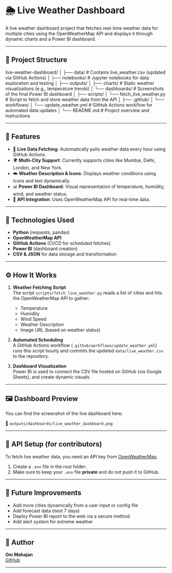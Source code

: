 # 🌦️ Live Weather Dashboard

A live weather dashboard project that fetches real-time weather data for multiple cities using the OpenWeatherMap API and displays it through dynamic charts and a Power BI dashboard.

---

## 📁 Project Structure

live-weather-dashboard/
│
├── data/ # Contains live_weather.csv (updated via GitHub Actions)
│
├── notebooks/ # Jupyter notebooks for data exploration and testing
│
├── outputs/
│ ├── charts/ # Static weather visualizations (e.g., temperature trends)
│ └── dashboards/ # Screenshots of the final Power BI dashboard
│
├── scripts/
│ └── fetch_live_weather.py # Script to fetch and store weather data from the API
│
├── .github/
│ └── workflows/
│ └── update_weather.yml # GitHub Actions workflow for automated data updates
│
└── README.md # Project overview and instructions


---

## 📌 Features

- 🔄 **Live Data Fetching**: Automatically pulls weather data every hour using GitHub Actions.
- 🌍 **Multi-City Support**: Currently supports cities like Mumbai, Delhi, London, and New York.
- ☁️ **Weather Description & Icons**: Displays weather conditions using icons and text dynamically.
- 📊 **Power BI Dashboard**: Visual representation of temperature, humidity, wind, and weather status.
- 🔗 **API Integration**: Uses OpenWeatherMap API for real-time data.

---

## 🚀 Technologies Used

- **Python** (requests, pandas)
- **OpenWeatherMap API**
- **GitHub Actions** (CI/CD for scheduled fetches)
- **Power BI** (dashboard creation)
- **CSV & JSON** for data storage and transformation

---

## ⚙️ How It Works

1. **Weather Fetching Script**  
   The script `scripts/fetch_live_weather.py` reads a list of cities and hits the OpenWeatherMap API to gather:
   - Temperature
   - Humidity
   - Wind Speed
   - Weather Description
   - Image URL (based on weather status)

2. **Automated Scheduling**  
   A GitHub Actions workflow (`.github/workflows/update_weather.yml`) runs this script hourly and commits the updated `data/live_weather.csv` to the repository.

3. **Dashboard Visualization**  
   Power BI is used to connect the CSV file hosted on GitHub (via Google Sheets), and create dynamic visuals.

---

## 🖼️ Dashboard Preview

You can find the screenshot of the live dashboard here:

📁 `outputs/dashboards/live_weather_dashboard.png`

---

## 🔑 API Setup (for contributors)

To fetch live weather data, you need an API key from [OpenWeatherMap](https://openweathermap.org/api).

1. Create a `.env` file in the root folder:
2. Make sure to keep your `.env` file **private** and do not push it to GitHub.

---

## 🧠 Future Improvements

- Add more cities dynamically from a user input or config file
- Add forecast data (next 7 days)
- Deploy Power BI report to the web via a secure method
- Add alert system for extreme weather

---

## 👤 Author

**Om Mahajan**  
[GitHub](https://github.com/mahajanom10)

---



